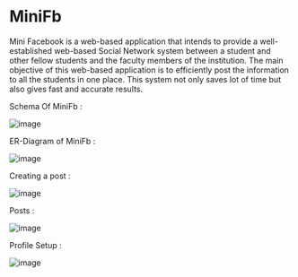 # MiniFb
Mini Facebook is a web-based application that intends to provide a well-established web-based Social Network system between a student and other fellow students and the faculty members of the institution. 
The main objective of this web-based application is to efficiently post the information to all the students in one place. This system not only saves lot of time but also gives fast and accurate results.


Schema Of MiniFb :

![image](https://github.com/sammmy047/MiniFb/assets/76446088/f71de5be-10bb-423b-bc0d-fb87dd4d4fe3)

ER-Diagram of MiniFb :

![image](https://github.com/sammmy047/MiniFb/assets/76446088/ea237f80-9aac-44d7-8d34-59d61cdbe46a)

Creating a post :

![image](https://github.com/sammmy047/MiniFb/assets/76446088/4a66b73d-8101-4460-a6dc-5d1a3f113a58)

Posts :

![image](https://github.com/sammmy047/MiniFb/assets/76446088/e4ab4abb-17d2-416d-8c5d-67b936f6b7d3)

Profile Setup :

![image](https://github.com/sammmy047/MiniFb/assets/76446088/e80bda02-b359-482b-9bac-e244b3290c27)

